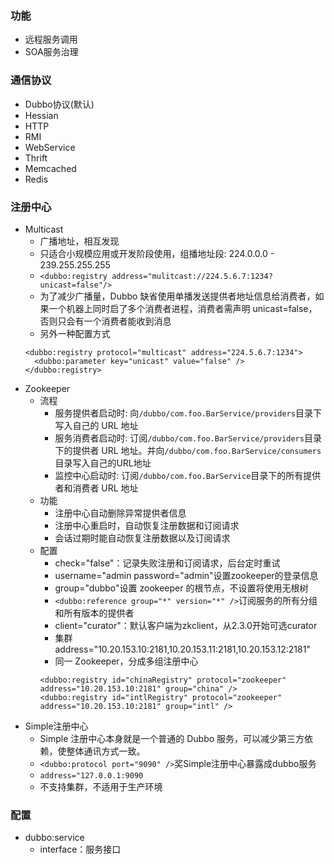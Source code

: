 ### 功能
- 远程服务调用
- SOA服务治理

### 通信协议
- Dubbo协议(默认)
- Hessian
- HTTP
- RMI
- WebService
- Thrift
- Memcached
- Redis

### 注册中心
- Multicast
  - 广播地址，相互发现
  - 只适合小规模应用或开发阶段使用，组播地址段: 224.0.0.0 - 239.255.255.255
  - `<dubbo:registry address="mulitcast://224.5.6.7:1234?unicast=false"/>`
  - 为了减少广播量，Dubbo 缺省使用单播发送提供者地址信息给消费者，如果一个机器上同时启了多个消费者进程，消费者需声明 unicast=false，否则只会有一个消费者能收到消息
  - 另外一种配置方式
  ```
  <dubbo:registry protocol="multicast" address="224.5.6.7:1234">
    <dubbo:parameter key="unicast" value="false" />
  </dubbo:registry>
  ```
- Zookeeper
  - 流程
    - 服务提供者启动时: 向`/dubbo/com.foo.BarService/providers`目录下写入自己的 URL 地址
    - 服务消费者启动时: 订阅`/dubbo/com.foo.BarService/providers`目录下的提供者 URL 地址。并向`/dubbo/com.foo.BarService/consumers`目录写入自己的URL地址
    - 监控中心启动时: 订阅`/dubbo/com.foo.BarService`目录下的所有提供者和消费者 URL 地址
  - 功能
    - 注册中心自动删除异常提供者信息
    - 注册中心重启时，自动恢复注册数据和订阅请求
    - 会话过期时能自动恢复注册数据以及订阅请求
  - 配置
    - check="false"：记录失败注册和订阅请求，后台定时重试
    - username="admin password="admin"设置zookeeper的登录信息
    - group="dubbo"设置 zookeeper 的根节点，不设置将使用无根树
    - `<dubbo:reference group="*" version="*" />`订阅服务的所有分组和所有版本的提供者
    - client="curator"：默认客户端为zkclient，从2.3.0开始可选curator
    - 集群 address="10.20.153.10:2181,10.20.153.11:2181,10.20.153.12:2181"
    - 同一 Zookeeper，分成多组注册中心
    ```
    <dubbo:registry id="chinaRegistry" protocol="zookeeper" address="10.20.153.10:2181" group="china" />
    <dubbo:registry id="intlRegistry" protocol="zookeeper" address="10.20.153.10:2181" group="intl" />
    ```
- Simple注册中心
  - Simple 注册中心本身就是一个普通的 Dubbo 服务，可以减少第三方依赖，使整体通讯方式一致。
  - `<dubbo:protocol port="9090" />`奖Simple注册中心暴露成dubbo服务
  - `address="127.0.0.1:9090`
  - 不支持集群，不适用于生产环境

### 配置
- dubbo:service
  - interface：服务接口
